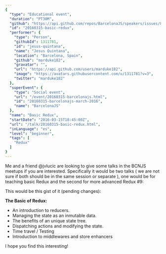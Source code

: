 ```yaml
---
{
  "type": "Educational event",
  "duration": "PT30M",
  "github": "https://api.github.com/repos/BarcelonaJS/speakers/issues/8",
  "id": "20160315-basic-redux",
  "performer": {
    "type": "Person",
    "githubId": 1311781,
    "id": "jesus-quintana",
    "name": "Jesus Quintana",
    "location": "Barcelona, Spain",
    "github": "marduke182",
    "gravatar": "",
    "url": "https://api.github.com/users/marduke182",
    "image": "https://avatars.githubusercontent.com/u/1311781?v=3",
    "twitter": "marduke182"
  },
  "superEvent": {
    "type": "Social event",
    "url": "/event/20160315-barcelonajs.html",
    "id": "20160315-barcelonajs-march-2016",
    "name": "BarcelonaJS"
  },
  "name": "Basic Redux",
  "startDate": "2016-03-15T18:45:00Z",
  "url": "/talk/20160315-basic-redux.html",
  "inLanguage": "es",
  "level": "beginner",
  "tags": [
    "Redux"
  ]
}
---
```



Me and a friend @jvlucic are looking to give some talks in the BCNJS meetups if you are interested. Specifically it would be two talks ( we are not sure if both should be in the same session or separate ), one would be for teaching basic Redux and the second for more advanced Redux #9:

This would be this gist of it (pending changes):

**The Basic of Redux:**

- An introduction to reducers.
- Managing the state as an inmutable data.
- The benefits of an unique state tree.
- Dispatching actions and modifying the state.
- Time travel / Testing
- Introduction to middlewares and store enhancers

I hope you find this interesting!